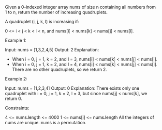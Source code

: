 Given a 0-indexed integer array nums of size n containing all numbers from 1
to n, return the number of increasing quadruplets.

A quadruplet (i, j, k, l) is increasing if:


0 <= i < j < k < l < n, and
nums[i] < nums[k] < nums[j] < nums[l].



Example 1:


Input: nums = [1,3,2,4,5]
Output: 2
Explanation: 
- When i = 0, j = 1, k = 2, and l = 3, nums[i] < nums[k] < nums[j] < nums[l].
- When i = 0, j = 1, k = 2, and l = 4, nums[i] < nums[k] < nums[j] <
nums[l]. 
There are no other quadruplets, so we return 2.


Example 2:


Input: nums = [1,2,3,4]
Output: 0
Explanation: There exists only one quadruplet with i = 0, j = 1, k = 2, l =
3, but since nums[j] < nums[k], we return 0.



Constraints:


4 <= nums.length <= 4000
1 <= nums[i] <= nums.length
All the integers of nums are unique. nums is a permutation.




